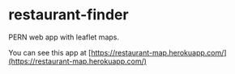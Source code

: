 # restaurant-finder
PERN web app with leaflet maps.

You can see this app at [https://restaurant-map.herokuapp.com/](https://restaurant-map.herokuapp.com/)
